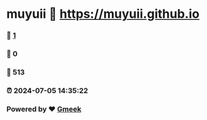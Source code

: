 # muyuii :link: https://muyuii.github.io 
### :page_facing_up: [1](https://muyuii.github.io/tag.html) 
### :speech_balloon: 0 
### :hibiscus: 513 
### :alarm_clock: 2024-07-05 14:35:22 
### Powered by :heart: [Gmeek](https://github.com/Meekdai/Gmeek)
